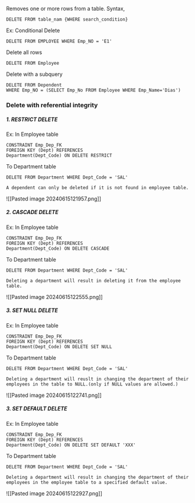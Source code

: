 Removes one or more rows from a table. 
Syntax,
```mysql
DELETE FROM table_nam {WHERE search_condition}
```
Ex:
Conditional Delete
```mysql
DELETE FROM EMPLOYEE WHERE Emp_NO = 'E1'
```
Delete all rows
```mysql
DELETE FROM Employee
```
Delete with a subquery
```mysql
DELETE FROM Dependent
WHERE Emp_NO = (SELECT Emp_No FROM Employee WHERE Emp_Name='Dias')
```

### Delete with referential integrity
##### 1. RESTRICT DELETE
Ex:
In Employee table
```mysql
CONSTRAINT Emp_Dep_FK
FOREIGN KEY (Dept) REFERENCES
Department(Dept_Code) ON DELETE RESTRICT
```
To Department table
```mysql
DELETE FROM Department WHERE Dept_Code = 'SAL'
```
	A dependent can only be deleted if it is not found in employee table. 

![[Pasted image 20240615121957.png]]

##### 2. CASCADE DELETE
Ex:
In Employee table
```mysql
CONSTRAINT Emp_Dep_FK
FOREIGN KEY (Dept) REFERENCES
Department(Dept_Code) ON DELETE CASCADE
```
To Department table
```mysql
DELETE FROM Department WHERE Dept_Code = 'SAL'
```
	Deleting a department will result in deleting it from the employee table.

![[Pasted image 20240615122555.png]]

##### 3. SET NULL DELETE
Ex:
In Employee table
```mysql
CONSTRAINT Emp_Dep_FK
FOREIGN KEY (Dept) REFERENCES
Department(Dept_Code) ON DELETE SET NULL
```
To Department table
```mysql
DELETE FROM Department WHERE Dept_Code = 'SAL'
```
	Deleting a department will reuslt in changing the department of their employees in the table to NULL.(only if NULL values are allowed.)

![[Pasted image 20240615122741.png]]

##### 3. SET DEFAULT DELETE
Ex:
In Employee table
```mysql
CONSTRAINT Emp_Dep_FK
FOREIGN KEY (Dept) REFERENCES
Department(Dept_Code) ON DELETE SET DEFAULT 'XXX'
```
To Department table
```mysql
DELETE FROM Department WHERE Dept_Code = 'SAL'
```
	Deleting a department will result in changing the department of their employees in the employee table to a specified default value.

![[Pasted image 20240615122927.png]]